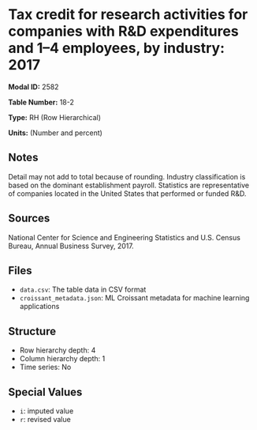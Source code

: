 # Tax credit for research activities for companies with R&D expenditures and 1&#8211;4 employees, by industry: 2017

**Modal ID:** 2582

**Table Number:** 18-2

**Type:** RH (Row Hierarchical)

**Units:** (Number and percent)

## Notes

Detail may not add to total because of rounding. Industry classification is based on the dominant establishment payroll. Statistics are representative of companies located in the United States that performed or funded R&D.

## Sources

National Center for Science and Engineering Statistics and U.S. Census Bureau, Annual Business Survey, 2017.

## Files

- `data.csv`: The table data in CSV format
- `croissant_metadata.json`: ML Croissant metadata for machine learning applications

## Structure

- Row hierarchy depth: 4
- Column hierarchy depth: 1
- Time series: No

## Special Values

- `i`: imputed value
- `r`: revised value
